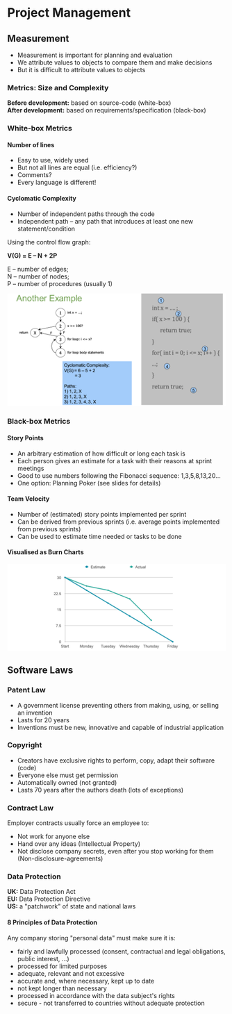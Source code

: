 # Project Management

## Measurement
 
* Measurement is important for planning and evaluation
* We attribute values to objects to compare them and make decisions
* But it is difficult to attribute values to objects

### Metrics: Size and Complexity

**Before development:** based on source-code (white-box)  
**After development:** based on requirements/specification (black-box)

### White-box Metrics

#### Number of lines

* Easy to use, widely used
* But not all lines are equal (i.e. efficiency?)
* Comments?
* Every language is different!

#### Cyclomatic Complexity

* Number of independent paths through the code
* Independent path – any path that introduces at least one new statement/condition

Using the control flow graph:

**V(G) = E – N + 2P**

E – number of edges;  
N – number of nodes;  
P – number of procedures (usually 1)  

![Cyclomatic Complexity Example](resources/project_management/cyclomatic.png)

### Black-box Metrics

#### Story Points

* An arbitrary estimation of how difficult or long each task is
* Each person gives an estimate for a task with their reasons at sprint meetings
* Good to use numbers following the Fibonacci sequence: 1,3,5,8,13,20...
* One option: Planning Poker (see slides for details)

#### Team Velocity

* Number of (estimated) story points implemented per sprint
* Can be derived from previous sprints (i.e. average points implemented from previous sprints)
* Can be used to estimate time needed or tasks to be done

#### Visualised as Burn Charts

![Cyclomatic Complexity Example](resources/project_management/burn_chart.png)

## Software Laws

### Patent Law

* A government license preventing others from making, using, or selling an invention
* Lasts for 20 years
* Inventions must be new, innovative and capable of industrial application

### Copyright

* Creators have exclusive rights to perform, copy, adapt their software (code)
* Everyone else must get permission
* Automatically owned (not granted)
* Lasts 70 years after the authors death (lots of exceptions)

### Contract Law

Employer contracts usually force an employee to:

* Not work for anyone else
* Hand over any ideas (Intellectual Property)
* Not disclose company secrets, even after you stop working for them (Non-disclosure-agreements)

### Data Protection

**UK:** Data Protection Act  
**EU:** Data Protection Directive  
**US:** a "patchwork" of state and national laws  

#### 8 Principles of Data Protection

Any company storing "personal data" must make sure it is:

* fairly and lawfully processed (consent, contractual and legal obligations, public interest, ...)
* processed for limited purposes
* adequate, relevant and not excessive
* accurate and, where necessary, kept up to date
* not kept longer than necessary
* processed in accordance with the data subject's rights
* secure - not transferred to countries without adequate protection
